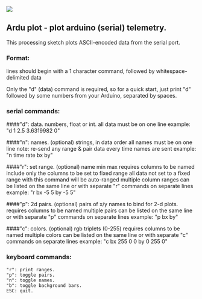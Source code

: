 ![](https://dl.dropboxusercontent.com/u/364079/arduplot-screenshot.png)

## Ardu plot - plot arduino (serial) telemetry.
This processing sketch plots ASCII-encoded data from the serial port.

### Format:
lines should begin with a 1 character command, followed by whitespace-delimited data

Only the "d" (data) command is required, so for a quick start, just print "d" followed by some numbers from your Arduino, separated by spaces.

### serial commands:

####"d": data.
    numbers, float or int.
    all data must be on one line
    example: "d 1 2.5 3.6319982 0"

####"n": names. (optional)
    strings, in data order
    all names must be on one line
    note: re-send any range & pair data every time names are sent
    example: "n time rate bx by"

####"r": set range.  (optional)
    name min max
    requires columns to be named
    include only the columns to be set to fixed range
    all data not set to a fixed range with this command will be auto-ranged
    multiple column ranges can be listed on the same line
    or with separate "r" commands on separate lines
    example: "r bx -5 5 by -5 5"

####"p": 2d pairs.  (optional)
    pairs of x/y names to bind for 2-d plots.
    requires columns to be named
    multiple pairs can be listed on the same line
    or with separate "p" commands on separate lines
    example: "p bx by"

####"c": colors.  (optional)
     rgb triplets (0-255)
     requires columns to be named
     multiple colors can be listed on the same line
     or with separate "c" commands on separate lines
     example: "c bx 255 0 0 by 0 255 0"

### keyboard commands:
    "r": print ranges.
    "p": toggle pairs.
    "n": toggle names.
    "b": toggle background bars.
    ESC: quit.


